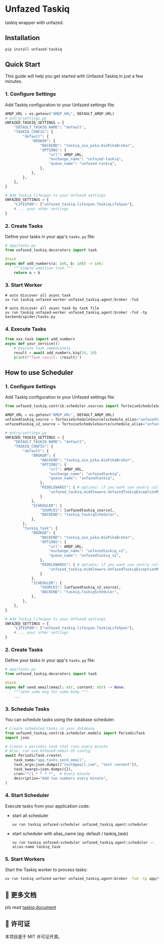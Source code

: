 # Unfazed Taskiq

taskiq wrapper with unfazed.

## Installation

```bash
pip install unfazed-taskiq
```

## Quick Start

This guide will help you get started with Unfazed Taskiq in just a few minutes.

### 1. Configure Settings

Add Taskiq configuration to your Unfazed settings file:

```python
AMQP_URL = os.getenv("AMQP_URL", DEFAULT_AMQP_URL)
# entry/settings.py
UNFAZED_TASKIQ_SETTINGS = {
    "DEFAULT_TASKIQ_NAME": "default",
    "TASKIQ_CONFIG": {
        "default": {
            "BROKER": {
                "BACKEND": "taskiq_aio_pika.AioPikaBroker",
                "OPTIONS": {
                    "url": AMQP_URL,
                    "exchange_name": "unfazed-taskiq",
                    "queue_name": "unfazed-taskiq",
                },
            },
        },
    },
}

# Add Taskiq lifespan to your Unfazed settings
UNFAZED_SETTINGS = {
    "LIFESPAN": ["unfazed_taskiq.lifespan.TaskiqLifeSpan"],
    # ... your other settings
}
```

### 2. Create Tasks

Define your tasks in your app's `tasks.py` file:

```python
# app/tasks.py
from unfazed_taskiq.decorators import task

@task
async def add_numbers(a: int, b: int) -> int:
    """Simple addition task."""
    return a + b
```

### 3. Start Worker

```shell
# auto discover all async task
uv run taskiq unfazed-worker unfazed_taskiq.agent:broker -fsd

# auto discover all async task by task file
uv run taskiq unfazed-worker unfazed_taskiq.agent:broker -fsd -tp backend/spider/tasks.py
```

### 4. Execute Tasks

```python
from xxx.task import add_numbers
async def your_service():
    # Execute task immediately
    result = await add_numbers.kiq(10, 20)
    print(f"Task result: {result}")
```

## How to use Scheduler

### 1. Configure Settings

Add Taskiq configuration to your Unfazed settings file:

```python
from unfazed_taskiq.contrib.scheduler.sources import TortoiseScheduleSource

AMQP_URL = os.getenv("AMQP_URL", DEFAULT_AMQP_URL)
unfazedtaskiq_source = TortoiseScheduleSource(schedule_alias="unfazedtaskiq")
unfazedtaskiq_v2_source = TortoiseScheduleSource(schedule_alias="unfazedtaskiq_v2")

# entry/settings.py
UNFAZED_TASKIQ_SETTINGS = {
    "DEFAULT_TASKIQ_NAME": "default",
    "TASKIQ_CONFIG": {
        "default": {
            "BROKER": {
                "BACKEND": "taskiq_aio_pika.AioPikaBroker",
                "OPTIONS": {
                    "url": AMQP_URL,
                    "exchange_name": "unfazedtaskiq",
                    "queue_name": "unfazedtaskiq",
                },
                "MIDDLEWARES": { # options: if you want use sentry collect error
                    "unfazed_taskiq.middleware.UnfazedTaskiqExceptionMiddleware"
                }
            },
            "SCHEDULER": {
                "SOURCES": [unfazedtaskiq_source],
                "BACKEND": "taskiq.TaskiqScheduler",
            },
        },
        "taskiq_task": {
            "BROKER": {
                "BACKEND": "taskiq_aio_pika.AioPikaBroker",
                "OPTIONS": {
                    "url": AMQP_URL,
                    "exchange_name": "unfazedtaskiq_v2",
                    "queue_name": "unfazedtaskiq_v2",
                },
                "MIDDLEWARES": { # options: if you want use sentry collect error
                    "unfazed_taskiq.middleware.UnfazedTaskiqExceptionMiddleware"
                }
            },
            "SCHEDULER": {
                "SOURCES": [unfazedtaskiq_v2_source],
                "BACKEND": "taskiq.TaskiqScheduler",
            },
        },
    },
}

# Add Taskiq lifespan to your Unfazed settings
UNFAZED_SETTINGS = {
    "LIFESPAN": ["unfazed_taskiq.lifespan.TaskiqLifeSpan"],
    # ... your other settings
}
```

### 2. Create Tasks

Define your tasks in your app's `tasks.py` file:

```python
# app/tasks.py
from unfazed_taskiq.decorators import task

@task
async def send_email(email: str, content: str) -> None:
    """send some msg for some body."""
    ...

```

### 3. Schedule Tasks

You can schedule tasks using the database scheduler:

```python
# Create scheduled tasks in your database
from unfazed_taskiq.contrib.scheduler.models import PeriodicTask
import json

# Create a periodic task that runs every minute
# Also, can use Unfazed-admin UI config
await PeriodicTask.create(
    task_name="app.tasks.send_email",
    task_args=json.dumps(["test@gmail.com", "test content"]),
    task_kwargs=json.dumps({}),
    cron="*/1 * * * *",  # Every minute
    description="Add two numbers every minute",
)
```

### 4. Start Scheduler

Execute tasks from your application code:

- start all scheduler
  ```shell
  uv run taskiq unfazed-scheduler unfazed_taskiq.agent:scheduler
  ```
- start scheduler with alias_name (eg: default / taskiq_task)
  ```shell
  uv run taskiq unfazed-scheduler unfazed_taskiq.agent:scheduler --alias-name taskiq_task
  ```

### 5. Start Workers

Start the Taskiq worker to process tasks:

```bash
uv run taskiq unfazed-worker unfazed_taskiq.agent:broker -fsd -tp app/tasks.py
```

## 📖 更多文档

pls read [taskiq document](https://taskiq-python.github.io/guide/)

## 📄 许可证

本项目基于 MIT 许可证开源。
